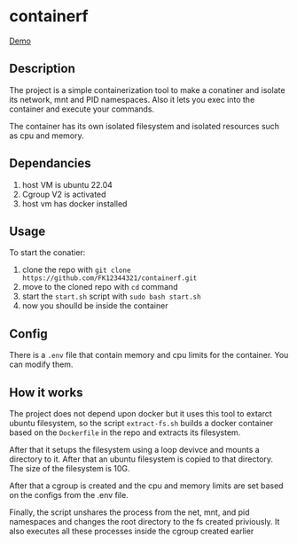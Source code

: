 # containerf

[Demo](https://drive.google.com/file/d/1jZWF9LiUNVvPlXat3HuXcMy07pV26j9C/view?usp=sharing)

## Description 
The project is a simple containerization tool to make a conatiner and isolate its network, mnt and PID namespaces. Also it lets you exec into the container and execute your commands. 

The container has its own isolated filesystem and isolated resources such as cpu and memory. 

## Dependancies 
1. host VM is ubuntu 22.04
2. Cgroup V2 is activated
3. host vm has docker installed 

## Usage 
To start the conatier: 
1. clone the repo with `git clone https://github.com/FK12344321/containerf.git`
2. move to the cloned repo with `cd` command
3. start the `start.sh` script with `sudo bash start.sh`
4. now you shoulld be inside the container

## Config
There is a `.env` file that contain memory and cpu limits for the container. You can modify them.

## How it works
The project does not depend upon docker but it uses this tool to extarct ubuntu filesystem, so the script `extract-fs.sh` builds a docker container based on the `Dockerfile` in the repo and extracts its filesystem. 

After that it setups the filesystem using a loop devivce and mounts a directory to it. After that an ubuntu filesystem is copied to that directory. The size of the filesystem is 10G.  

After that a cgroup is created and the cpu and memory limits are set based on the configs from the .env file. 

Finally, the script unshares the process from the net, mnt, and pid namespaces and changes the root directory to the fs created priviously. It also executes all these processes inside the cgroup created earlier 

 
